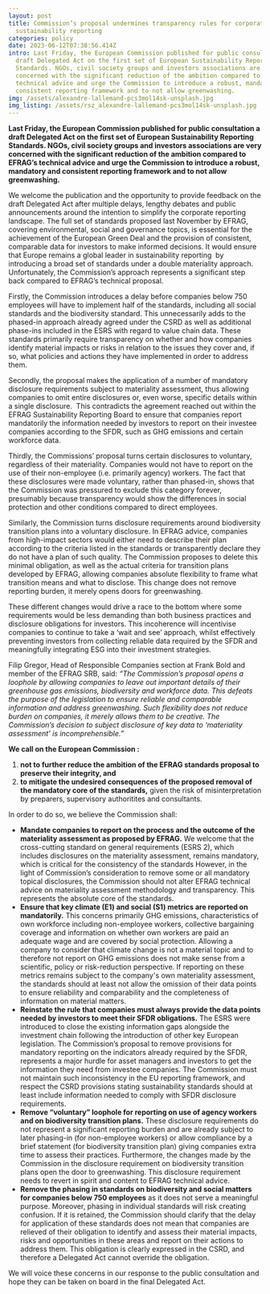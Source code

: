 ```yaml
---
layout: post
title: Commission’s proposal undermines transparency rules for corporate
  sustainability reporting
categories: policy
date: 2023-06-12T07:38:56.414Z
intro: Last Friday, the European Commission published for public consultation a
  draft Delegated Act on the first set of European Sustainability Reporting
  Standards. NGOs, civil society groups and investors associations are very
  concerned with the significant reduction of the ambition compared to EFRAG’s
  technical advice and urge the Commission to introduce a robust, mandatory and
  consistent reporting framework and to not allow greenwashing.
img: /assets/alexandre-lallemand-pcs3mol14sk-unsplash.jpg
img_listing: /assets/rsz_alexandre-lallemand-pcs3mol14sk-unsplash.jpg
---
```

**Last Friday, the European Commission published for public consultation a draft Delegated Act on the first set of European Sustainability Reporting Standards. NGOs, civil society groups and investors associations are very concerned with the significant reduction of the ambition compared to EFRAG’s technical advice and urge the Commission to introduce a robust, mandatory and consistent reporting framework and to not allow greenwashing.**

We welcome the publication and the opportunity to provide feedback on the draft Delegated Act after multiple delays, lengthy debates and public announcements around the intention to simplify the corporate reporting landscape. The full set of standards proposed last November by EFRAG, covering environmental, social and governance topics, is essential for the achievement of the European Green Deal and the provision of consistent, comparable data for investors to make informed decisions. It would ensure that Europe remains a global leader in sustainability reporting  by introducing a broad set of standards under a double materiality approach. Unfortunately, the Commission’s approach represents a significant step back compared to EFRAG’s technical proposal.

Firstly, the Commission introduces a delay before companies below 750 employees will have to implement half of the standards, including all social standards and the biodiversity standard. This unnecessarily adds to the phased-in approach already agreed under the CSRD as well as additional phase-ins included in the ESRS with regard to value chain data. These standards primarily require transparency on whether and how companies identify material impacts or risks in relation to the issues they cover and, if so, what policies and actions they have implemented in order to address them. 

Secondly, the proposal makes the application of a number of mandatory disclosure requirements subject to materiality assessment, thus allowing companies to omit entire disclosures or, even worse, specific details within a single disclosure.  This contradicts the agreement reached out within the EFRAG Sustainability Reporting Board to ensure that companies report mandatorily the information needed by investors to report on their investee companies according to the SFDR, such as GHG emissions and certain workforce data. 

Thirdly, the Commissions’ proposal turns certain disclosures to voluntary, regardless of their materiality. Companies would not have to report on the use of their non-employee (i.e. primarily agency) workers. The fact that these disclosures were made voluntary, rather than phased-in, shows that the Commission was pressured to exclude this category forever, presumably because transparency would show the differences in social protection and other conditions compared to direct employees.

Similarly, the Commission turns disclosure requirements around biodiversity transition plans into a voluntary disclosure. In EFRAG advice, companies from high-impact sectors would either need to describe their plan according to the criteria listed in the standards or transparently declare they do not have a plan of such quality. The Commission proposes to delete this minimal obligation, as well as the actual criteria for transition plans developed by EFRAG, allowing companies absolute flexibility to frame what transition means and what to disclose. This change does not remove reporting burden, it merely opens doors for greenwashing. 

These different changes would drive a race to the bottom where some requirements would be less demanding than both business practices and disclosure obligations for investors. This incoherence will incentivise companies to continue to take a ‘wait and see’ approach, whilst effectively preventing investors from collecting reliable data required by the SFDR and meaningfully integrating ESG into their investment strategies.

Filip Gregor, Head of Responsible Companies section at Frank Bold and member of the EFRAG SRB, said: *“The Commission’s proposal opens a loophole by allowing companies to leave out important details of their greenhouse gas emissions, biodiversity and workforce data. This defeats the purpose of the legislation to ensure reliable and comparable information and address greenwashing. Such flexibility does not reduce burden on companies, it merely allows them to be creative. The Commission’s decision to subject disclosure of key data to ‘materiality assessment’ is incomprehensible.”*

**We call on the European Commission :** 

1. **not to further reduce the ambition of the EFRAG standards proposal to preserve their integrity, and** 
2. **to mitigate the undesired consequences of the proposed removal of the mandatory core of the standards,** given the risk of misinterpretation by preparers, supervisory authoritites and consultants.

In order to do so, we believe the Commission shall: 

* **Mandate companies to report on the process and the outcome of the materiality assessment as proposed by EFRAG.** We welcome that the cross-cutting standard on general requirements (ESRS 2), which includes disclosures on the materiality assessment, remains mandatory, which is critical for the consistency of the standards However, in the light of Commission’s consideration to remove some or all mandatory topical disclosures, the Commission should not alter EFRAG technical advice on materiality assessment methodology and transparency. This represents the absolute core of the standards. 
* **Ensure that key climate (E1) and social (S1) metrics are reported on mandatorily.** This concerns primarily GHG emissions, characteristics of own workforce including non-employee workers, collective bargaining coverage and information on whether own workers are paid an adequate wage and are covered by social protection. Allowing a company to consider that climate change is not a material topic and to therefore not report on GHG emissions does not make sense from a scientific, policy or risk-reduction perspective. If reporting on these metrics remains subject to the company's own materiality assessment, the standards should at least not allow the omission of their data points to ensure reliability and comparability and the completeness of information on material matters.
* **Reinstate the rule that companies must always provide the data points needed by investors to meet their SFDR obligations.** The ESRS were introduced to close the existing information gaps alongside the investment chain following the introduction of other key European legislation. The Commission’s proposal to remove provisions for mandatory reporting on the indicators already required by the SFDR, represents a major hurdle for asset managers and investors to get the information they need from investee companies. The Commission must not maintain such inconsistency in the EU reporting framework, and respect the CSRD provisions stating sustainability standards should at least include information needed to comply with SFDR disclosure requirements.
* **Remove “voluntary” loophole for reporting on use of agency workers and on biodiversity transition plans.** These disclosure requirements do not represent a significant reporting burden and are already subject to later phasing-in (for non-employee workers) or allow compliance by a brief statement (for biodiversity transition plan) giving companies extra time to assess their practices. Furthermore, the changes made by the Commission in the disclosure requirement on biodiversity transition plans open the door to greenwashing. This disclosure requirement needs to revert in spirit and content to EFRAG technical advice. 
* **Remove the phasing in standards on biodiversity and social matters for companies below 750 employees** as it does not serve a meaningful purpose. Moreover, phasing in individual standards will risk creating confusion. If it is retained, the Commission should clarify that the delay for application of these standards does not mean that companies are relieved of their obligation to identify and assess their material impacts, risks and opportunities in these areas and report on their actions to address them. This obligation is clearly expressed in the CSRD, and therefore a Delegated Act cannot override the obligation. 

We will voice these concerns in our response to the public consultation and hope they can be taken on board in the final Delegated Act.